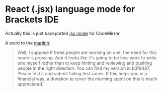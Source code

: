 React (.jsx) language mode for Brackets IDE
=========================================

Actually this is just backported [jsx mode](https://github.com/codemirror/CodeMirror/blob/master/mode/jsx/jsx.js) for CodeMirror.

A word to the [marijnh](https://github.com/marijnh):

> Well, I suppose if three people are working on one, the need for this mode is pressing.
> And it looks like it's going to be less work to write one myself rather than to keep hinting
> and reviewing and pushing people in the right direction. You can find my version in b3f9487.
> Please test it and submit failing test cases. If this helps you in a financial way,
> a donation to cover the morning spent on this is much appreciated.
